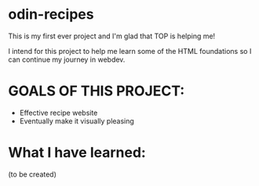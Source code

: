 # odin-recipes

This is my first ever project and I'm glad that TOP is helping me!

I intend for this project to help me learn some of the HTML foundations so I can continue my journey in webdev.

# GOALS OF THIS PROJECT:

- Effective recipe website
- Eventually make it visually pleasing

# What I have learned:

(to be created)
